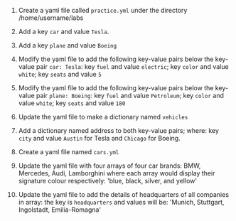 1. Create a yaml file called `practice.yml` under the directory /home/username/labs
2. Add a key `car` and value `Tesla`.
3. Add a key `plane` and value `Boeing`
4. Modify the yaml file to add the following key-value pairs below the key-value pair `car: Tesla`: key `fuel` and value `electric`; key `color` and value `white`; key `seats` and value `5`
5. Modify the yaml file to add the following key-value pairs below the key-value pair `plane: Boeing`: key `fuel` and value `Petroleum`; key `color` and value `white`; key `seats` and value `180`
6. Update the yaml file to make a dictionary named `vehicles`
7. Add a dictionary named address to both key-value pairs; where: key `city` and value `Austin` for Tesla and `Chicago` for Boeing.

1. Create a yaml file named `cars.yml`
2. Update the yaml file with four arrays of four car brands: BMW, Mercedes, Audi, Lamborghini where each array would display their signature colour respectively: 'blue, black, silver, and yellow'
3. Update the yaml file to add the details of headquarters of all companies in array: the key is `headquarters` and values will be: 'Munich, Stuttgart, Ingolstadt, Emilia-Romagna'